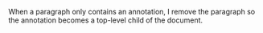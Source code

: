 When a paragraph only contains an annotation, I remove the paragraph so the annotation becomes a top-level child of the document.